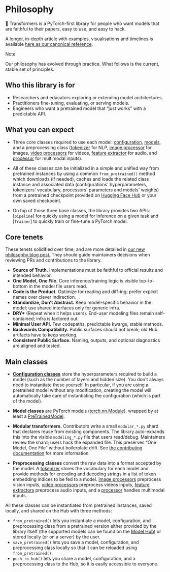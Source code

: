 <!--Copyright 2020 The HuggingFace Team. All rights reserved.

Licensed under the Apache License, Version 2.0 (the "License"); you may not use this file except in compliance with
the License. You may obtain a copy of the License at

http://www.apache.org/licenses/LICENSE-2.0

Unless required by applicable law or agreed to in writing, software distributed under the License is distributed on
an "AS IS" BASIS, WITHOUT WARRANTIES OR CONDITIONS OF ANY KIND, either express or implied. See the License for the
specific language governing permissions and limitations under the License.

⚠️ Note that this file is in Markdown but contain specific syntax for our doc-builder (similar to MDX) that may not be
rendered properly in your Markdown viewer.

-->

# Philosophy

🤗 Transformers is a PyTorch-first library for people who want models that are faithful to their papers, easy to use, and easy to hack.

A longer, in-depth article with examples, visualisations and timelines is available [here as our canonical reference](https://huggingface.co/spaces/transformers-community/Transformers-tenets).

> [!NOTE]
> Our philosophy has evolved through practice. What follows is the current, stable set of principles.

## Who this library is for

- Researchers and educators exploring or extending model architectures.
- Practitioners fine-tuning, evaluating, or serving models.
- Engineers who want a pretrained model that “just works” with a predictable API.

## What you can expect

- Three core classes required to use each model: [configuration](main_classes/configuration),
    [models](main_classes/model), and a preprocessing class ([tokenizer](main_classes/tokenizer) for NLP, [image processor](main_classes/image_processor) for images, [video processors](main_classes/video_processor) for videos, [feature extractor](main_classes/feature_extractor) for audio, and [processor](main_classes/processors) for multimodal inputs).

- All of these classes can be initialized in a simple and unified way from pretrained instances by using a common
    `from_pretrained()` method which downloads (if needed), caches and
    loads the related class instance and associated data (configurations' hyperparameters, tokenizers' vocabulary, processors' parameters
    and models' weights) from a pretrained checkpoint provided on [Hugging Face Hub](https://huggingface.co/models) or your own saved checkpoint.
- On top of those three base classes, the library provides two APIs: [`pipeline`] for quickly
    using a model for inference on a given task and [`Trainer`] to quickly train or fine-tune a PyTorch model.


## Core tenets

These tenets solidified over time, and are more detailed in  [our new philosophy blog post.](https://huggingface.co/spaces/transformers-community/Transformers-tenets) They should guide maintainers decisions when reviewing PRs and contributions to the library.

- **Source of Truth.** Implementations must be faithful to official results and intended behavior.
- **One Model, One File.** Core inference/training logic is visible top-to-bottom in the model file users read.
- **Code is the Product.** Optimize for reading and diff-ing; prefer explicit names over clever indirection.
- **Standardize, Don’t Abstract.** Keep model-specific behavior in the model; use shared interfaces only for generic infra.
- **DRY\*** (Repeat when it helps users). End-user modeling files remain self-contained; infra is factored out.
- **Minimal User API.** Few codepaths, predictable kwargs, stable methods.
- **Backwards Compatibility.** Public surfaces should not break; old Hub artifacts have to keep working.
- **Consistent Public Surface.** Naming, outputs, and optional diagnostics are aligned and tested.

## Main classes

- [**Configuration classes**](main_classes/configuration) store the hyperparameters required to build a model (such as the number of layers and hidden size). You don't always need to instantiate these yourself. In particular, if you are using a pretrained model without any modification, creating the model will automatically take care of instantiating the configuration (which is part of the model).
- **Model classes** are PyTorch models ([torch.nn.Module](https://pytorch.org/docs/stable/nn.html#torch.nn.Module)), wrapped by at least a [PreTrainedModel](https://huggingface.co/docs/transformers/v4.57.0/en/main_classes/model#transformers.PreTrainedModel).

- **Modular transformers.** Contributors write a small `modular_*.py` shard that declares reuse from existing components. The library auto-expands this into the visible `modeling_*.py` file that users read/debug. Maintainers review the shard; users hack the expanded file. This preserves “One Model, One File” without boilerplate drift. See [the contributing documentation](https://huggingface.co/docs/transformers/en/modular_transformers) for more information.

- **Preprocessing classes** convert the raw data into a format accepted by the model. A [tokenizer](main_classes/tokenizer) stores the vocabulary for each model and provide methods for encoding and decoding strings in a list of token embedding indices to be fed to a model. [Image processors](main_classes/image_processor) preprocess vision inputs, [video processors](https://huggingface.co/docs/transformers/en/main_classes/video_processor) preprocess videos inputs, [feature extractors](main_classes/feature_extractor) preprocess audio inputs, and a [processor](main_classes/processors) handles multimodal inputs.


All these classes can be instantiated from pretrained instances, saved locally, and shared on the Hub with three methods:

- `from_pretrained()` lets you instantiate a model, configuration, and preprocessing class from a pretrained version either
  provided by the library itself (the supported models can be found on the [Model Hub](https://huggingface.co/models)) or
  stored locally (or on a server) by the user.
- `save_pretrained()` lets you save a model, configuration, and preprocessing class locally so that it can be reloaded using
  `from_pretrained()`.
- `push_to_hub()` lets you share a model, configuration, and a preprocessing class to the Hub, so it is easily accessible to everyone.
